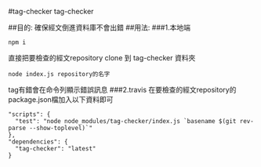 #tag-checker
tag-checker

##目的:
確保經文倒進資料庫不會出錯
##用法:
###1.本地端
```
npm i
```
直接把要檢查的經文repository clone 到 tag-checker 資料夾
```
node index.js repository的名字
```
tag有錯會在命令列顯示錯誤訊息
###2.travis
在要檢查的經文repository的package.json檔加入以下資料即可
```
"scripts": {
  "test": "node node_modules/tag-checker/index.js `basename $(git rev-parse --show-toplevel)`"
},
"dependencies": {
  "tag-checker": "latest"
}
```
